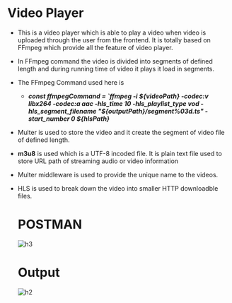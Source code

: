 # Video Player

- This is a video player which is able to play a video when video is uploaded through the user from the frontend. It is totally based on FFmpeg which provide all the feature of video player.
- In FFmpeg command the video is divided into segments of defined length and during running time of video it plays it load in segments.
-  The FFmpeg Command used here is
    - ***const ffmpegCommand = `ffmpeg -i ${videoPath} -codec:v libx264 -codec:a aac -hls_time 10 -hls_playlist_type vod -hls_segment_filename "${outputPath}/segment%03d.ts" -start_number 0 ${hlsPath}***
- Multer is used to store the video and it create the segment of video file of defined length.
- **m3u8** is used which is a UTF-8 incoded file. It is plain text file used to store URL path of streaming audio or video information
- Multer middleware is used to provide the unique name to the videos.
- HLS is used to break down the video into smaller HTTP downloadble files.

  # POSTMAN
  ![h3](https://github.com/MauryaTejash/VideoStream/assets/93006244/77e21fca-8587-420e-a117-24a42a907bb0)

  # Output
  
  ![h2](https://github.com/MauryaTejash/VideoStream/assets/93006244/0278be0f-5388-4440-8def-cf52ab90463c)
